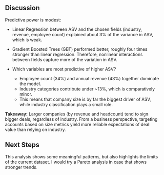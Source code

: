 ## Discussion

Predictive power is modest:

- Linear Regression between ASV and the chosen fields (industry, revenue, employee count) explained about 3% of the variance in ASV, which is weak.

- Gradient Boosted Trees (GBT) performed better, roughly four times stronger than linear regression. Therefore, nonlinear interactions between fields capture more of the variation in ASV.

- Which variables are most predictive of higher ASV?  
  - Employee count (34%) and annual revenue (43%) together dominate the model.  
  - Industry categories contribute under ~13%, which is comparatively minor.
  - This means that company size is by far the biggest driver of ASV, while industry classification plays a small role.

**Takeaway:** Larger companies (by revenue and headcount) tend to sign bigger deals, regardless of industry. From a business perspective, targeting accounts based on size metrics yield more reliable expectations of deal value than relying on industry.

## Next Steps

This analysis shows some meaningful patterns, but also highlights the limits of the current dataset. I would try a Pareto analysis in case that shows stronger trends. 
